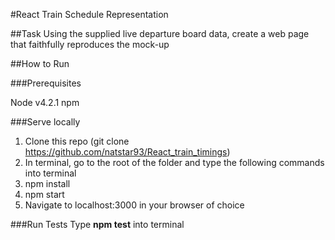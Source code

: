 #React Train Schedule Representation

##Task
Using the supplied live departure board data, create a web page that faithfully reproduces the mock-up

##How to Run

###Prerequisites

Node v4.2.1
npm

###Serve locally

1. Clone this repo (git clone https://github.com/natstar93/React_train_timings)
2. In terminal, go to the root of the folder and type the following commands into terminal
  1. npm install
  2. npm start
3. Navigate to localhost:3000 in your browser of choice

###Run Tests
Type **npm test** into terminal
